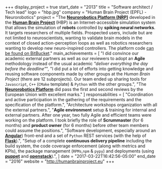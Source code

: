 +++
display_project = true
start_date = "2013"
title = "Software architect / Tech lead"
logo = "hbp.jpg"
company = "Human Brain Project (EPFL) - Neurorobotics"
project = "The [**Neurorobotics Platform (NRP)**](https://neurorobotics.net/) developed in the [**Human Brain Project**](https://www.humanbrainproject.eu/) (HBP) is an Internet-accessible simulation system that allows the simulation of **robots** controlled by **spiking neural networks**. It targets researchers of multiple fields. Prospected users, include but are not limited to neuroscientists,  wanting to validate brain models in the context of closed action-perception loops as well as robotics researchers wanting to develop new neuro-inspired controllers. The platform code [can be found on BitBucket](https://bitbucket.org/hbpneurorobotics/)."
main_achievements = [
  "I did convince our academic external partners as well as our reviewers to adopt an **Agile** methodology instead of the usual academic *\"deliver everything the day before the deadline\"*",
  "I did put a lot of efforts into getting knowledge and reusing software components made by other groups at the *Human Brain Project* (there are 12 subprojects). Our team ended up sharing tools for `Javascript`, `C++` (`CMake` template) & `Python` with the other groups.",
  "The [**Neurorobotics Platform**](https://neurorobotics.net/) did pass the first and second reviews by the European Union with excellent marks."
]
responsabilities = [
  "Coordination and active participation in the gathering of the requirements and the specification of the platform.",
  "Architecture workshops organization with all the external partners.",
  "**Agile environment** setup & training for internal and external partners. After one year, two fully Agile and efficient teams were working on the platform. I took briefly the role of **Scrummaster** (for 6 months) and **product owner** (for 6 months) before other team members could assume the positions.",
  "Software development, especially around an [**Angular**](https://angularjs.org/)) front-end and a set of `Python` REST services (with the help of [**Flask**](http://flask.pocoo.org/)).",
  "Setup of a complete **continuous delivery pipeline** including the build system, the code coverage enforcement (along with metrics and KPIs), the package management (`RPMs`,`npm` & `pypy`) and deployments (using [**puppet**](https://puppet.com/) and [**openstack**](https://www.openstack.org/)).",
]
date = "2017-03-22T16:42:56-05:00"
end_date = "2016"
website = "http://humanbrainproject.eu"
+++
